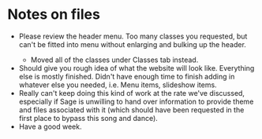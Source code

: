 <h1>Notes on files</h1>
<ul>
	<li>Please review the header menu. Too many classes you requested, but can't be fitted into menu without enlarging and bulking up the header.</li>
	<ul>
		<li>Moved all of the classes under Classes tab instead.
	</ul>
	<li>Should give you rough idea of what the website will look like. Everything else is mostly finished. Didn't have enough time to finish adding in whatever else you needed, i.e. Menu items, slideshow items.
	<li>Really can't keep doing this kind of work at the rate we've discussed, especially if Sage is unwilling to hand over information to provide theme and files associated with it (which should have been requested in the first place to bypass this song and dance).</li>
	<li>Have a good week.</li>
</ul>